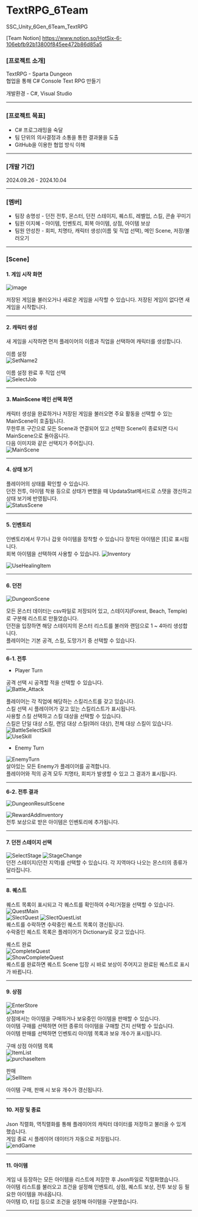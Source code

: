 # TextRPG_6Team
SSC_Unity_6Gen_6Team_TextRPG

[Team Notion]
https://www.notion.so/HotSix-6-106ebfb92b13800f845ee472b86d85a5

### [프로젝트 소개]
TextRPG - Sparta Dungeon   
협업을 통해 C# Console Text RPG 만들기   

개발환경 - C#, Visual Studio

---
### [프로젝트 목표]
- C# 프로그래밍을 숙달
- 팀 단위의 의사결정과 소통을 통한 결과물을 도출
- GitHub을 이용한 협업 방식 이해

---
### [개발 기간]
2024.09.26 - 2024.10.04

---
### [멤버]
- 팀장 송명성 - 던전 전투, 몬스터, 던전 스테이지, 퀘스트, 레벨업, 스킬, 콘솔 꾸미기
- 팀원 이지혜 - 아이템, 인벤토리, 회복 아이템, 상점, 아이템 보상
- 팀원 안성찬 - 회피, 치명타, 캐릭터 생성(이름 및 직업 선택), 메인 Scene, 저장/불러오기

---

### [Scene]
#### 1. 게임 시작 화면

![image](https://github.com/user-attachments/assets/a713b80b-0352-4b1f-bbb2-80c927e715b3)

저장된 게임을 불러오거나 새로운 게임을 시작할 수 있습니다. 저장된 게임이 없다면 새 게임을 시작합니다.

---

#### 2. 캐릭터 생성
새 게임을 시작하면 먼저 플레이어의 이름과 직업을 선택하여 캐릭터를 생성합니다.

이름 설정   
![SetName2](https://github.com/user-attachments/assets/a87407c1-7666-4c39-b089-eec283d493bf)

이름 설정 완료 후 직업 선택   
![SelectJob](https://github.com/user-attachments/assets/172bab66-0625-4b15-b264-bc2af0fee099)

---

#### 3. MainScene 메인 선택 화면
캐릭터 생성을 완료하거나 저장된 게임을 불러오면 주요 활동을 선택할 수 있는 MainScene이 호출됩니다.   
무한루프 구간으로 모든 Scene과 연결되어 있고 선택한 Scene이 종료되면 다시 MainScene으로 돌아옵니다.   
다음 이미지와 같은 선택지가 주어집니다.   
![MainScene](https://github.com/user-attachments/assets/35012668-5407-4bd6-a1f6-6c4be44374e4)

---

#### 4. 상태 보기

플레이어의 상태를 확인할 수 있습니다.   
던전 전투, 아이템 착용 등으로 상태가 변했을 때 UpdataStat메서드로 스탯을 갱신하고 상태 보기에 반영됩니다.   
![StatusScene](https://github.com/user-attachments/assets/bf82c91f-1b11-4081-bd48-a44da4e7be21)

---

#### 5. 인벤토리

인벤토리에서 무기나 갑옷 아이템을 장착할 수 있습니다 장착된 아이템은 [E]로 표시됩니다.   
회복 아이템을 선택하여 사용할 수 있습니다.
![Inventory](https://github.com/user-attachments/assets/3e0ae8b3-74ea-45e3-9605-7585993ec074)

![UseHealingItem](https://github.com/user-attachments/assets/07e516f4-3904-459a-a6d8-d5e79e39fdc8)

---

#### 6. 던전

![DungeonScene](https://github.com/user-attachments/assets/7b96e554-0ced-431a-b927-eb47954eb0e1)

모든 몬스터 데이터는 csv파일로 저장되어 있고, 스테이지(Forest, Beach, Temple)로 구분해 리스트로 만들었습니다.   
던전을 입장하면 해당 스테이지의 몬스터 리스트를 불러와 랜덤으로 1 ~ 4마리 생성합니다.   
플레이어는 기본 공격, 스킬, 도망가기 중 선택할 수 있습니다.   

---
**6-1. 전투**

- Player Turn

공격 선택 시 공격할 적을 선택할 수 있습니다.   
![Battle_Attack](https://github.com/user-attachments/assets/0d825db0-f095-48ae-8f25-2b7a24e10c8e)


플레이어는 각 직업에 해당하는 스킬리스트를 갖고 있습니다.   
스킬 선택 시 플레이어가 갖고 있는 스킬리스트가 표시됩니다.   
사용할 스킬 선택하고 스킬 대상을 선택할 수 있습니다.   
스킬은 단일 대상 스킬, 랜덤 대상 스킬(여러 대상), 전체 대상 스킬이 있습니다.   
![BattleSelectSkill](https://github.com/user-attachments/assets/0e141487-034b-464d-89fd-ebea400224ed)   
![UseSkill](https://github.com/user-attachments/assets/0ee461c0-8a74-4b63-97df-ddf373c2d504)

- Enemy Turn

![EnemyTurn](https://github.com/user-attachments/assets/37f73a64-f12d-4bf3-9347-3438ff9bcf29)   
살아있는 모든 Enemy가 플레이어를 공격합니다.   
플레이어와 적의 공격 모두 치명타, 회피가 발생할 수 있고 그 결과가 표시됩니다.

---
**6-2. 전투 결과**

![DungeonResultScene](https://github.com/user-attachments/assets/8a10c177-ccc7-4df8-a504-bc8ce53cf0a9)

![RewardAddInventory](https://github.com/user-attachments/assets/4ca25b0b-988f-426c-aaf2-c2003a155629)   
전투 보상으로 받은 아이템은 인벤토리에 추가됩니다.


---

#### 7. 던전 스테이지 선택

![SelectStage](https://github.com/user-attachments/assets/0fca3610-cf40-48f8-8bb5-330d6e7d96fa)
![StageChange](https://github.com/user-attachments/assets/d29653a4-120a-49ac-ba81-2cd96e59a72d)   
던전 스테이지(던전 지역)를 선택할 수 있습니다. 각 지역마다 나오는 몬스터의 종류가 달라집니다.

---

#### 8. 퀘스트

퀘스트 목록이 표시되고 각 퀘스트를 확인하여 수락/거절을 선택할 수 있습니다.   
![QuestMain](https://github.com/user-attachments/assets/1d321f7f-7d10-4926-9cd0-9f05b6351778)   
![SlectQuest](https://github.com/user-attachments/assets/d7810ce1-5b11-4053-99aa-c760fc3b1b75)
![SlectQuestList](https://github.com/user-attachments/assets/299795b5-97bd-4918-bac9-19f1fd6db0ee)   
퀘스트를 수락하면 수락중인 퀘스트 목록이 갱신됩니다.   
수락중인 퀘스트 목록은 플레이어가 Dictionary로 갖고 있습니다.

퀘스트 완료   
![CompleteQuest](https://github.com/user-attachments/assets/e52194bd-adc2-4b85-bfa0-284e8d4b31af)   
![ShowCompleteQuest](https://github.com/user-attachments/assets/17be7d91-75d8-423e-9071-3776ff4ab4bb)   
퀘스트를 완료하면 퀘스트 Scene 입장 시 바로 보상이 주어지고 완료된 퀘스트로 표시가 바뀝니다.

---

#### 9. 상점

![EnterStore](https://github.com/user-attachments/assets/294d5525-8d4e-4226-946e-fdabb1df00b5)   
![store](https://github.com/user-attachments/assets/0d1e90ec-aba5-485b-9d4f-9d3a7bfcfdc0)   
상점에서는 아이템을 구매하거나 보유중인 아이템을 판매할 수 있습니다.   
아이템 구매를 선택하면 어떤 종류의 아이템을 구매할 건지 선택할 수 있습니다.   
아이템 판매를 선택하면 인벤토리 아이템 목록과 보유 개수가 표시됩니다.   

구매 상점 아이템 목록   
![ItemList](https://github.com/user-attachments/assets/9a467d65-30f6-47aa-80a5-68b49dbab9ce)   
![purchaseItem](https://github.com/user-attachments/assets/70e14f35-2d07-41ec-a2d6-b54f7df8ef2e)

판매   
![SellItem](https://github.com/user-attachments/assets/2952f855-0946-4cd5-90c6-8d26f1785748)

아이템 구매, 판매 시 보유 개수가 갱신됩니다.

---

#### 10. 저장 및 종료
Json 직렬화, 역직렬화를 통해 플레이어의 캐릭터 데이터를 저장하고 불러올 수 있게 했습니다.   
게임 종료 시 플레이어 데이터가 자동으로 저장됩니다.   
![endGame](https://github.com/user-attachments/assets/67de7c5b-b061-4967-9cc4-c06dac587b95)

---
#### 11. 아이템
게임 내 등장하는 모든 아이템을 리스트에 저장한 후 Json파일로 직렬화했습니다.   
아이템 리스트를 불러오고 조건을 설정해 인벤토리, 상점, 퀘스트 보상, 전투 보상 등 필요한 아이템을 꺼내옵니다.   
아이템 ID, 타입 등으로 조건을 설정해 아이템을 구분했습니다.   

---